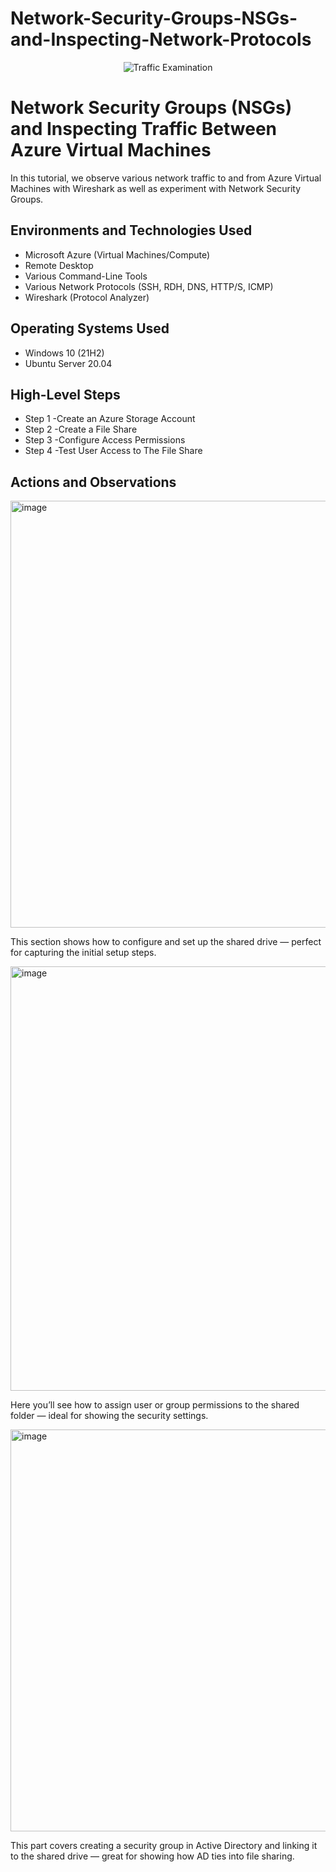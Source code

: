 # Network-Security-Groups-NSGs-and-Inspecting-Network-Protocols
<p align="center">
<img src="https://i.imgur.com/Ua7udoS.png" alt="Traffic Examination"/>
</p>

<h1>Network Security Groups (NSGs) and Inspecting Traffic Between Azure Virtual Machines</h1>
In this tutorial, we observe various network traffic to and from Azure Virtual Machines with Wireshark as well as experiment with Network Security Groups. <br />


<h2>Environments and Technologies Used</h2>

- Microsoft Azure (Virtual Machines/Compute)
- Remote Desktop
- Various Command-Line Tools
- Various Network Protocols (SSH, RDH, DNS, HTTP/S, ICMP)
- Wireshark (Protocol Analyzer)

<h2>Operating Systems Used </h2>

- Windows 10 (21H2)
- Ubuntu Server 20.04

<h2>High-Level Steps</h2>

- Step 1 -Create an Azure Storage Account
- Step 2 -Create a File Share
- Step 3 -Configure Access Permissions
- Step 4 -Test User Access to The File Share

<h2>Actions and Observations</h2>

<p>
<img width="1177" height="683" alt="image" src="https://github.com/user-attachments/assets/f85cd43c-597b-432f-a3ae-1854e44fb7f3" />

</p>
<p>
This section shows how to configure and set up the shared drive — perfect for capturing the initial setup steps.<br />

<p>
<img width="1176" height="679" alt="image" src="https://github.com/user-attachments/assets/651f6462-fbc2-4784-b04d-fb1a36911242" />

</p>
<p>
Here you’ll see how to assign user or group permissions to the shared folder — ideal for showing the security settings.
<br />

<p>
<img width="1178" height="643" alt="image" src="https://github.com/user-attachments/assets/d5302448-b5a5-40e9-9880-db79cdaf6ca1" />

</p>
<p>
This part covers creating a security group in Active Directory and linking it to the shared drive — great for showing how AD ties into file sharing.<br />
